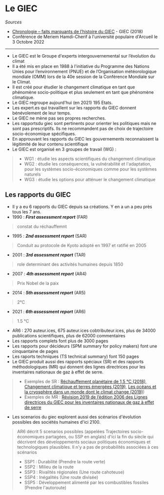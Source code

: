 # Le GIEC

*Sources*

- [Chronologie – faits marquants de l’histoire du GIEC](https://www.ipcc.ch/site/assets/uploads/2018/04/FS_timeline_fr.pdf) - GIEC (2018)
- Conférence de Meriem Hamdi-Cherif à l'université populaire d'Arcueil le 3 Octobre 2022

---

- Le GIEC est le Groupe d'experts intergouvernemental sur l’évolution du climat
- Il a  été mis en place en 1988 à l'initiative du Programme des Nations Unies pour l’environnement (PNUE) et de l’Organisation météorologique
mondiale (OMM) lors de la 40e session de la Conférence Mondiale sur le Climat. 
- Il est créé pour étudier le changement climatique en tant que phénomène socio-politique et plus seulement en tant que phénomène climatique.
- Le GIEC regroupe aujourd'hui (en 2021) 195 Etats.
- Les expert.es qui travaillent sur les rapports du GIEC donnent bénévolement de leur temps. 
- Le GIEC ne mène pas ses propres recherches.
- Les rapportsdu giec sont pertinents pour orienter les politiques mais ne sont pas prescriptifs. Ils ne recommandent pas de choix de trajectoire socio-économique spécifiques.
- En approuvant les rapports du GIEC les gouvernements reconnaissent la légitimité de leur contenu scientifique
- Le GIEC est organisé en 3 groupes de travail (WG) :
> * WG1 : étudie les aspects scientifiques du changement climatique
> * WG2 : étudie les conséquences, la vulnérabilité et l'adaptation, pour les systèmes socio-économiques comme pour les systèmes naturels 
> * WG3 : étudie les options pour atténuer le changement climatique

## Les rapports du GIEC

- Il y a eu 6 rapports du GIEC depuis sa créations. Y en a un a peu près tous les 7 ans. 
- 1990 : ***First assessment report*** (FAR)
> constat du réchauffemnt 
- 1995 : ***2nd assessment report*** (SAR)
> Conduit au protocole de Kyoto adopté en 1997 et ratifié en 2005 
- 2001 : ***3rd assessment report*** (TAR)
> role determinant des activités humaines depuis 1850
- 2007 : ***4th assessment report*** (AR4)
> Prix Nobel de la paix 
- 2014 : ***5th assessment report*** (AR5)
> 2°C 
- 2021 : ***6th assessment report*** (AR6)
> 1.5 °C
- AR6 : 270 auteur.ices, 675 auteur.ices cobtributeur.ices, plus de 34000 publications scientifiques, plus de 62000 commentaires
- Les rapports complets font plus de 3000 pages
- Les rapports pour décideurs (SPM summary for policy makers) font une cinquantaine de pages
- Les raports techniques (TS technical summary) font 150 pages
- Le GIEC produit aussi des rapports spéciaux (SR) et des rapports méthodologiques (MR) qui donnent des lignes directrices pour les inventaires nationaux de gaz à effet de serre.
> * Exemples de SR : [Réchauffement planétaire de 1,5 °C (2018)](https://www.ipcc.ch/sr15/), [Changement climatique et terres émergées (2019)](https://www.ipcc.ch/site/assets/uploads/2019/08/4.-SPM_Approved_Microsite_FINAL.pdf), [Les océans et la cryosphère dans un monde dont le climat change (2019)](https://www.ipcc.ch/srocc/))
> * Exemples de MR : [Révision 2019 de l’édition 2006 des Lignes directrices du GIEC pour les inventaires nationaux de gaz à effet de serre](https://www.ipcc.ch/report/2019-refinement-to-the-2006-ipcc-guidelines-for-national-greenhouse-gas-inventories/)
- Les scenarios du giec explorent aussi des scénarios d'évolution possibles des sociétés humaines d'ici 2100.
> AR6 décrit 5 scenarios possibles (appelées Trajectoires socio-économiques partagées, ou SSP en anglais) d'ici la fin du siècle qui décrivent des développements sociaux politiques économiques et technologiques plausibles. Il n'y a pas de probabilités associées à ces scénarios
> * SSP1 : Durabilité (Prendre la route verte)
> * SSP2 : Milieu de la route
> * SSP3 : Rivalités régionales (Une route cahoteuse)
> * SSP4 : Inégalités (Une route divisée)
> * SSP5 : Développement alimenté par les combustibles fossiles (Prendre l'autoroute)
